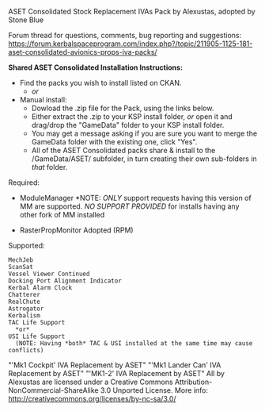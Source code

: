 
ASET Consolidated Stock Replacement IVAs Pack by Alexustas, adopted by Stone Blue

Forum thread for questions, comments, bug reporting and suggestions:
https://forum.kerbalspaceprogram.com/index.php?/topic/211905-1125-181-aset-consolidated-avionics-props-iva-packs/

**Shared ASET Consolidated Installation Instructions:**
  - Find the packs you wish to install listed on CKAN.
    - *or*
  - Manual install:
    - Dowload the .zip file for the Pack, using the links below.
    - Either extract the .zip to your KSP install folder, *or* open it and drag/drop the "GameData" folder to your KSP install folder.
    - You may get a message asking if you are sure you want to merge the GameData folder with the existing one, click "Yes".
    - All of the ASET Consolidated packs share & install to the /GameData/ASET/ subfolder,
        in turn creating their own sub-folders in *that* folder.

Required:

  - ModuleManager
       *NOTE: *ONLY* support requests having this version of MM are supported. *NO SUPPORT PROVIDED* for
              installs having any other fork of MM installed

  - RasterPropMonitor Adopted (RPM)

Supported:

	MechJeb
	ScanSat
	Vessel Viewer Continued
	Docking Port Alignment Indicator	
	Kerbal Alarm Clock	
	Chatterer
	RealChute	
	Astrogator
	Kerbalism 
	TAC Life Support 
	  *or*
	USI Life Support
	  (NOTE: Having *both* TAC & USI installed at the same time may cause conflicts)
	

"'Mk1 Cockpit' IVA Replacement by ASET"
"'Mk1 Lander Can' IVA Replacement by ASET"
"'MK1-2' IVA Replacement by ASET"
All by Alexustas are licensed under a Creative Commons Attribution-NonCommercial-ShareAlike 3.0 Unported License.
More info: http://creativecommons.org/licenses/by-nc-sa/3.0/


